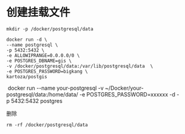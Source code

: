 # 创建挂载文件

```
mkdir -p /docker/postgresql/data
```

```
docker run -d \
--name postgresql \
-p 5432:5432 \
-e ALLOWIPRANGE=0.0.0.0/0 \
-e POSTGRES_DBNAME=gis \
-v /docker/postgresql/data:/var/lib/postgresql/data  \
-e POSTGRES_PASSWORD=bigkang \
kartoza/postgis
```



 docker run --name your-postgresql -v ~/Docker/your-postgresql/data:/home/data/ -e POSTGRES_PASSWORD=xxxxxx -d -p 5432:5432 postgres  



删除

```
rm -rf /docker/postgresql/data
```

